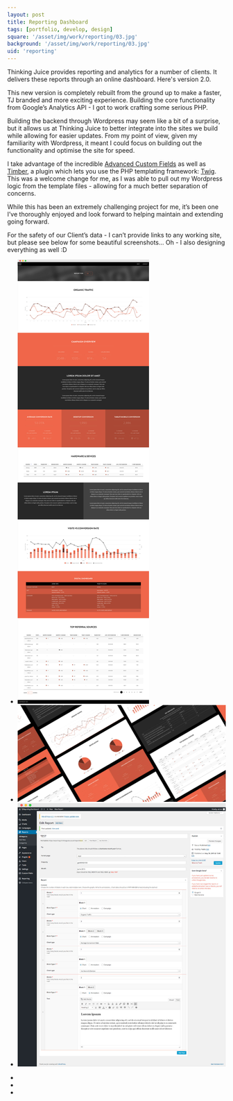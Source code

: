 ```yaml
---
layout: post
title: Reporting Dashboard
tags: [portfolio, develop, design]
square: '/asset/img/work/reporting/03.jpg'
background: '/asset/img/work/reporting/03.jpg'
uid: 'reporting'
---
```


<p class="headline">Thinking Juice provides reporting and analytics for a number of clients. It delivers these reports through an online dashboard. Here's version 2.0.</p>

<p>This new version is completely rebuilt from the ground up to make a faster, TJ branded and more exciting experience. Building the core functionality from Google’s Analytics API - I got to work crafting some serious PHP.</p>

<p>Building the backend through Wordpress may seem like a bit of a surprise, but it allows us at Thinking Juice to better integrate into the sites we build while allowing for easier updates. From my point of view, given my familiarity with Wordpress, it meant I could focus on building out the functionality and optimise the site for speed.</p>

<p>I take advantage of the incredible <a href="http://www.advancedcustomfields.com/">Advanced Custom Fields</a> as well as <a href="http://upstatement.com/timber/">Timber</a>, a plugin which lets you use the PHP templating framework: <a href="http://twig.sensiolabs.org/">Twig</a>. This was a welcome change for me, as I was able to pull out my Wordpress logic from the template files - allowing for a much better separation of concerns.</p>

<p>While this has been an extremely challenging project for me, it’s been one I’ve thoroughly enjoyed and look forward to helping maintain and extending going forward.</p>

<p>For the safety of our Client’s data - I can’t provide links to any working site, but please see below for some beautiful screenshots… Oh - I also designing everything as well :D</p>

<section class="post-media">
	<ul>
		<li class="curved"><img src="/asset/img/work/reporting/01.jpg"></li>
		<li class="full"><img src="/asset/img/work/reporting/03.jpg"></li>
		<li class="curved"><img src="/asset/img/work/reporting/02.jpg"></li>
	</ul>
</section>

<section class="block palette three-colors">
	<ul>
		<li class="color-1"></li>
		<li class="color-2"></li>
		<li class="color-3"></li>
	</ul>
</section>

<section>
	
</section>
